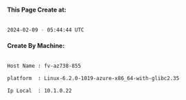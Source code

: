 
   
#### This Page Create at:

```bash

2024-02-09 - 05:44:44 UTC

```

#### Create By Machine:

```bash

Host Name : fv-az738-855

platform  : Linux-6.2.0-1019-azure-x86_64-with-glibc2.35

Ip Local  : 10.1.0.22

```

